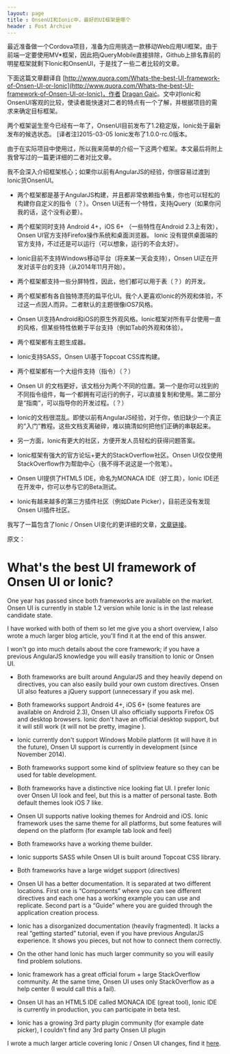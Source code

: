 ```yaml
---
layout: page
title : OnsenUI和Ionic中，最好的UI框架是哪个
header : Post Archive
---
```


最近准备做一个Cordova项目，准备为应用挑选一款移动Web应用UI框架。由于前端一定要使用MV*框架，因此把jQueryMobile直接排除，Github上排名靠前的明星框架就剩下Ionic和OnsenUI，于是找了一些二者比较的文章。

下面这篇文章翻译自 [http://www.quora.com/Whats-the-best-UI-framework-of-Onsen-UI-or-Ionic](http://www.quora.com/Whats-the-best-UI-framework-of-Onsen-UI-or-Ionic)，作者 [Dragan Gaić](http://www.quora.com/Dragan-Gai%C4%87)。文中对Ionic和OnsenUI客观的比较，使读者能快速对二者的特点有一个了解，并根据项目的需求来确定目标框架。


两个框架诞生至今已经有一年了，OnsenUI目前发布了1.2稳定版，Ionic处于最新发布的候选状态。
[译者注]2015-03-05 Ionic发布了1.0.0-rc.0版本。

由于在实际项目中使用过，所以我来简单的介绍一下这两个框架。本文最后将附上我曾写过的一篇更详细的二者对比文章。

我不会深入介绍框架核心；如果你以前有AngularJS的经验，你很容易过渡到Ionic货OnsenUI。

* 两个框架都是基于AngularJS构建，并且都非常依赖指令集，你也可以轻松的构建你自定义的指令（？）。Onsen UI还有一个特性，支持jQuery（如果你问我的话，这个没有必要）。

* 两个框架同时支持 Android 4+，iOS 6+ （一些特性在Android 2.3上有效），Onsen UI官方支持Firefox操作系统和桌面浏览器。 Ionic 没有提供桌面端的官方支持，不过还是可以运行（可以想象，运行的不会太好）。

* Ionic目前不支持Windows移动平台（将来某一天会支持），Onsen UI正在开发对该平台的支持（从2014年11月开始）。

* 两个框架都支持一些分屏特性，因此，他们都可以用于表（？）的开发。

* 两个框架都有各自独特漂亮的扁平化UI。我个人更喜欢Ionic的外观和体验，不过这一点因人而异。二者默认的主题很像iOS7风格。

* Onsen UI支持Android和iOS的原生外观风格。Ionic框架对所有平台使用一直的风格，但某些特性依赖于平台支持（例如Tab的外观和体验）。

* 两个框架都有主题生成器。

* Ionic支持SASS，Onsen UI基于Topcoat CSS库构建。

* 两个框架都有一个大组件支持（指令）（？）

* Onsen UI 的文档更好，该文档分为两个不同的位置。第一个是你可以找到的不同指令组件，每一个都拥有可运行的例子，可以直接复制和使用。第二部分是“指南”，可以指导你的开发过程。（？）

* Ionic的文档很混乱。即使以前有AngularJS经验，对于你，依旧缺少一个真正的“入门”教程。这些文档支离破碎，难以搞清如何把他们正确的串联起来。

* 另一方面，Ionic有更大的社区，方便开发人员轻松的获得问题答案。

* Ionic框架有强大的官方论坛+更大的StackOverflow社区。Onsen UI仅仅使用StackOverflow作为帮助中心（我不得不说这是一个败笔）。

* Onsen UI提供了HTML5 IDE，命名为MONACA IDE（好工具），Ionic IDE还在开发中，你可以参与它的Beta测试。

* Ionic有越来越多的第三方插件社区（例如Date Picker），目前还没有发现Onsen UI插件社区。


我写了一篇包含了Ionic / Onsen UI变化的更详细的文章，[文章链接](http://www.gajotres.net/ionic-vs-onsenui)。

原文：

# What's the best UI framework of Onsen UI or Ionic?

One year has passed since both frameworks are available on the market. Onsen UI is currently in stable 1.2 version while Ionic is in the last release candidate state.

I have worked with both of them so let me give you a short overview, I also wrote a much larger blog article, you'll find it at the end of this answer.

I won't go into much details about the core framework; if you have a previous AngularJS knowledge you will easily transition to Ionic or Onsen UI.

* Both frameworks are built around AngularJS and they heavily depend on directives, you can also easily build your own custom directives. Onsen UI also features a jQuery support (unnecessary if you ask me).

* Both frameworks support Android 4+, iOS 6+ (some features are available on Android 2.3), Onsen UI also officially supports Firefox OS and desktop browsers. Ionic don't have an official desktop support, but it will still work (it will not be pretty, imagine ).

* Ionic currently don't support Windows Mobile platform (it will have it in the future), Onsen UI support is currently in development (since November 2014).

* Both frameworks support some kind of splitview feature so they can be used for table development.

* Both frameworks have a distinctive nice looking flat UI. I prefer Ionic over Onsen UI look and feel, but this is a matter of personal taste. Both default themes look iOS 7 like.

* Onsen UI supports native looking themes for Android and iOS. Ionic framework uses the same theme for all platforms, but some features will depend on the platform (for example tab look and feel)

* Both frameworks have a working theme builder.

* Ionic supports SASS while Onsen UI is built around Topcoat CSS library.

* Both frameworks have a large widget support (directives)

* Onsen UI has a better documentation. It is separated at two different locations. First one is “Components” where you can see different directives and each one has a working example you can use and replicate. Second part is a “Guide” where you are guided through the application creation process.

* Ionic has a disorganized documentation (heavily fragmented). It lacks a real “getting started” tutorial, even if you have previous AngularJS experience. It shows you pieces, but not how to connect them correctly.

* On the other hand Ionic has much larger community so you will easily find problem solutions.

* Ionic framework has a great official forum + large StackOverflow community. At the same time, Onsen UI uses only StackOverflow as a help center (I would call this a fail).

* Onsen UI has an HTML5 IDE called MONACA IDE (great tool), Ionic IDE is currently in production, you can participate in beta test.

* Ionic has a growing 3rd party plugin community (for example date picker), I couldn't find any 3rd party Onsen UI plugin

I wrote a much larger article covering Ionic / Onsen UI changes, find it [here](http://www.gajotres.net/ionic-vs-onsenui/).
